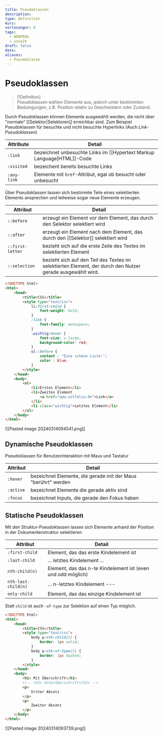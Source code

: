 ```yaml
---
title: Pseudoklassen
description: 
type: definition
kurs: 
vorlesungnr: 0
tags:
  - WEBPROG
  - sose24
draft: false
date: 
aliases:
  - Pseudoklasse
---
```

# Pseudoklassen

> [!Definition]  
> Pseudoklassen wählen Elemente aus, jedoch unter bestimmten Beduingungen, z.B. Position relativ zu Geschwistern oder Zustand.

Durch Pseudoklassen können Elemente ausgewählt werden, die nicht über "normale" [[Selektor|Selektoren]] erreichbar sind. Zum Beispiel Pseudoklassen für besuchte und nicht besuchte Hyperlinks (Auch *Link-Pseudoklassen*)

| Attribute   | Detail                                                                  |
| ----------- | ----------------------------------------------------------------------- |
| `:link`     | bezeichnet unbesuchte Links im [[Hypertext Markup Language\|HTML]]-Code |
| `:visited`  | bezeichent bereits besuchte Links                                       |
| `:any-link` | Elemente mit `href`-Attribut, egal ob besucht oder unbesucht            |

Über Pseudoklassen lassen sich bestimmte Teile eines selektierten Elements ansprechen und teilweise sogar neue Elemente erzeugen.

| Attribut         | Detail                                                                                                     |
| ---------------- | ---------------------------------------------------------------------------------------------------------- |
| `::before`       | erzeugt ein Element vor dem Element, das durch den Selektor selektiert wird                                |
| `::after`        | erzeugt ein Element nach dem Element, das durch den [[Selektor]] selektiert wird                               |
| `::first-letter` | bezieht sich auf die erste Zeile des Textes im selektierten Element                                        |
| `::selection`    | bezieht sich auf den Teil des Textes im selektierten Element, der durch den Nutzer gerade ausgewählt wird. |

```html
<!DOCTYPE html>
<html>
	<head>
		<title>CSS</title>
		<style type="text/css">
			li:first-child {
				font-weight: bold;
			}
			:link {
				font-family: monospace;
			}
			.wichtig:hover {
				font-size: x-large;
				background-color: red;
			}
			ul::before {
				content : "Eine schöne Liste:";
				color : blue;
			}
		</style>
	</head>
	<body>
		<ul>
			<li>Erstes Element</li>
			<li>Zweites Element
				<a href="www.ostfalia.de">Link</a> 
			</li>
			<li class="wichtig">Letztes Element</li>
		</ul>
	</body>
</html>
```

![[Pasted image 20240314094541.png]]

## Dynamische Pseudoklassen

Pseudoklassen für Benutzerinteraktion mit Maus und Tastatur

| Attribut  | Detail                                                        |
| --------- | ------------------------------------------------------------- |
| `:hover`  | bezeichnet Elemente, die gerade mit der Maus "berührt" werden |
| `:active` | bezeichnet Elemente die gerade aktiv sind                     |
| `:focus`  | bezeichnet Inputs, die gerade den Fokus haben                 |

## Statische Pseudoklassen

Mit den Struktur-Pseudoklassen lassen sich Elemente anhand der Position in der Dokumentenstruktur selektieren

| Attribut            | Detail                                                       |
| ------------------- | ------------------------------------------------------------ |
| `:first-child`      | Element, das das erste Kindelement ist                       |
| `:last-child`       | … letztes Kindelement …                                  |
| `nth-child(n)`      | Element, das das n-te Kindelement ist (even und odd möglich) |
| `nth-last-child(n)` | … n-letztes Kindelement ---                                |
| `only-child`        | Element, das das einzige Kindelement ist                     |

Statt `child` ist auch `-of-type` zur Selektion auf einen Typ möglich.

```html
<!DOCTYPE html>
<html>
	<head>
		<title>CSS</title>
		<style type="text/css">
			body p:nth-child(2) {
				border: 1px solid;
			}
			body p:nth-of-type(2) {
				border: 1px dashed;
			}
		</style>
	</head>
	<body>
		<h1> Mit Überschrift</h1>
		<!-- <h2> Unterüberschrift</h2> -->
		<p>
			Erster Absatz
		</p>
		<p>
			Zweiter Absatz
		</p>
	</body>
</html>
```

![[Pasted image 20240314093739.png]]
